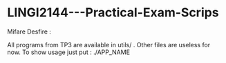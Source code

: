 LINGI2144---Practical-Exam-Scrips
=================================

Mifare Desfire :

All programs from TP3 are available in utils/ .
Other files are useless for now.
To show usage just put : ./APP_NAME

